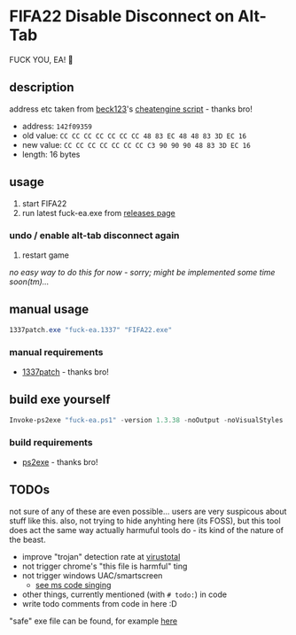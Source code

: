 # FIFA22 Disable Disconnect on Alt-Tab

FUCK YOU, EA! 🖕

## description

address etc taken from [beck123](https://www.elitepvpers.com/forum/members/5995047-beck123.html)'s [cheatengine script](https://www.elitepvpers.com/forum/fifa/4950661-free-fifa-22-timed-shot-anti-alt-tab-bypass.html) - thanks bro!

* address: `142f09359`
* old value: `CC CC CC CC CC CC CC 48 83 EC 48 48 83 3D EC 16`
* new value: `CC CC CC CC CC CC CC C3 90 90 90 48 83 3D EC 16`
* length: 16 bytes

## usage

1. start FIFA22
2. run latest fuck-ea.exe from [releases page](https://github.com/f4bio/fifa22-alt-tab-disable/releases)

### undo / enable alt-tab disconnect again

1. restart game

_no easy way to do this for now - sorry; might be implemented some time soon(tm)..._

## manual usage

```powershell
1337patch.exe "fuck-ea.1337" "FIFA22.exe"
```

### manual requirements

* [1337patch](https://github.com/chausner/1337patch) - thanks bro!

## build exe yourself

```powershell
Invoke-ps2exe "fuck-ea.ps1" -version 1.3.38 -noOutput -noVisualStyles
```

### build requirements

* [ps2exe](https://github.com/MScholtes/PS2EXE) - thanks bro!


## TODOs

not sure of any of these are even possible... users are very suspicous about stuff like this.
also, not trying to hide anyhting here (its FOSS), but this tool does act the same way actually harmuful tools do - its kind of the nature of the beast.

* improve "trojan" detection rate at [virustotal](https://www.virustotal.com/gui/file/8d5776b21b2a1eed07bec47171ff382ed7094ca02fb7534cba7b4f245209e3be?nocache=1)
* not trigger chrome's "this file is harmful" ting
* not trigger windows UAC/smartscreen
  * [see ms code singing](https://docs.microsoft.com/de-de/archive/blogs/ie/microsoft-smartscreen-extended-validation-ev-code-signing-certificates)
* other things, currently mentioned (with `# todo:`) in code
* write todo comments from code in here :D

"safe" exe file can be found, for example [here](http://www.lancsngfl.ac.uk/cmsmanual/index.php?category_id=14)

